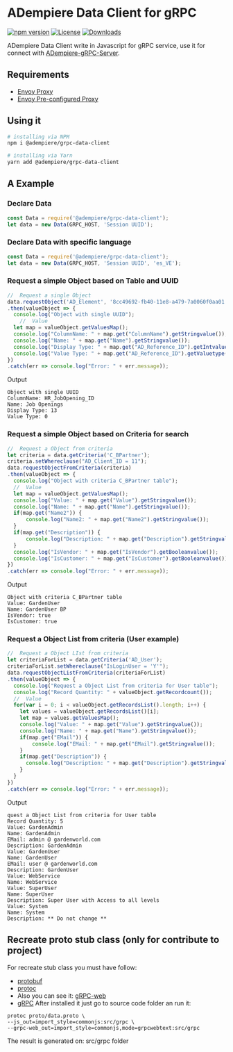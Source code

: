 # ADempiere Data Client for gRPC

[![npm version](https://img.shields.io/npm/v/@adempiere/grpc-data-client.svg)](https://www.npmjs.com/package/@adempiere/grpc-data-client)
[![License](https://img.shields.io/npm/l/@adempiere/grpc-data-client.svg)](https://github.com/erpcya/adempiere-gRPC-Server/blob/master/LICENSE)
[![Downloads](https://img.shields.io/npm/dm/@adempiere/grpc-data-client.svg)](https://www.npmjs.com/package/@adempiere/grpc-data-client)
<!--
[![Dependencies](https://img.shields.io/librariesio/github/erpcya/grpc-data-client.svg)](https://www.npmjs.com/package/@adempiere/grpc-data-client)
-->

ADempiere Data Client write in Javascript for gRPC service, use it for connect with
[ADempiere-gRPC-Server](https://github.com/erpcya/adempiere-gRPC-Server).

## Requirements
- [Envoy Proxy](https://www.envoyproxy.io/)
- [Envoy Pre-configured Proxy](https://github.com/erpcya/gRPC-Envoy-Proxy)

## Using it

``` bash
# installing via NPM
npm i @adempiere/grpc-data-client
```
``` bash
# installing via Yarn
yarn add @adempiere/grpc-data-client
```

## A Example
### Declare Data
```javascript
const Data = require('@adempiere/grpc-data-client');
let data = new Data(GRPC_HOST, 'Session UUID');
```
### Declare Data with specific language
```javascript
const Data = require('@adempiere/grpc-data-client');
let data = new Data(GRPC_HOST, 'Session UUID', 'es_VE');
```

### Request a simple Object based on Table and UUID
```javascript
//  Request a single Object
data.requestObject('AD_Element', '8cc49692-fb40-11e8-a479-7a0060f0aa01')
.then(valueObject => {
  console.log("Object with single UUID");
    //  Value
  let map = valueObject.getValuesMap();
  console.log("ColumnName: " + map.get("ColumnName").getStringvalue());
  console.log("Name: " + map.get("Name").getStringvalue());
  console.log("Display Type: " + map.get("AD_Reference_ID").getIntvalue());
  console.log("Value Type: " + map.get("AD_Reference_ID").getValuetype());
})
.catch(err => console.log("Error: " + err.message));
```

Output
```
Object with single UUID
ColumnName: HR_JobOpening_ID
Name: Job Openings
Display Type: 13
Value Type: 0
```

### Request a simple Object based on Criteria for search
```javascript
//  Request a Object from criteria
let criteria = data.getCriteria('C_BPartner');
criteria.setWhereclause("AD_Client_ID = 11");
data.requestObjectFromCriteria(criteria)
.then(valueObject => {
  console.log("Object with criteria C_BPartner table");
  //  Value
  let map = valueObject.getValuesMap();
  console.log("Value: " + map.get("Value").getStringvalue());
  console.log("Name: " + map.get("Name").getStringvalue());
  if(map.get("Name2")) {
      console.log("Name2: " + map.get("Name2").getStringvalue());
  }
  if(map.get("Description")) {
      console.log("Description: " + map.get("Description").getStringvalue());
  }
  console.log("IsVendor: " + map.get("IsVendor").getBooleanvalue());
  console.log("IsCustomer: " + map.get("IsCustomer").getBooleanvalue());
})
.catch(err => console.log("Error: " + err.message));
```

Output
```
Object with criteria C_BPartner table
Value: GardenUser
Name: GardenUser BP
IsVendor: true
IsCustomer: true
```

### Request a Object List from criteria (User example)
```javascript
//  Request a Object LIst from criteria
let criteriaForList = data.getCriteria('AD_User');
criteriaForList.setWhereclause("IsLoginUser = 'Y'");
data.requestObjectListFromCriteria(criteriaForList)
.then(valueObject => {
  console.log("Request a Object List from criteria for User table");
  console.log("Record Quantity: " + valueObject.getRecordcount());
  //  Value
  for(var i = 0; i < valueObject.getRecordsList().length; i++) {
    let values = valueObject.getRecordsList()[i];
    let map = values.getValuesMap();
    console.log("Value: " + map.get("Value").getStringvalue());
    console.log("Name: " + map.get("Name").getStringvalue());
    if(map.get("EMail")) {
        console.log("EMail: " + map.get("EMail").getStringvalue());
    }
    if(map.get("Description")) {
      console.log("Description: " + map.get("Description").getStringvalue());
    }
  }
})
.catch(err => console.log("Error: " + err.message));
```

Output
```
quest a Object List from criteria for User table
Record Quantity: 5
Value: GardenAdmin
Name: GardenAdmin
EMail: admin @ gardenworld.com
Description: GardenAdmin
Value: GardenUser
Name: GardenUser
EMail: user @ gardenworld.com
Description: GardenUser
Value: WebService
Name: WebService
Value: SuperUser
Name: SuperUser
Description: Super User with Access to all levels
Value: System
Name: System
Description: ** Do not change **
```

## Recreate proto stub class (only for contribute to project)
For recreate stub class you must have follow:
- [protobuf](https://github.com/protocolbuffers/protobuf/releases)
- [protoc](https://github.com/grpc/grpc-web/releases)
- Also you can see it: [gRPC-web](https://github.com/grpc/grpc-web)
- [gRPC](https://grpc.io/docs/tutorials/basic/web.html)
After installed it just go to source code folder an run it:
```
protoc proto/data.proto \
--js_out=import_style=commonjs:src/grpc \
--grpc-web_out=import_style=commonjs,mode=grpcwebtext:src/grpc
```
The result is generated on: src/grpc folder
